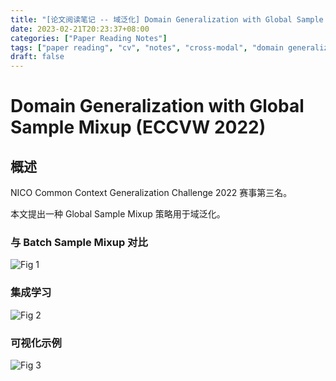 ```yaml
---
title: "[论文阅读笔记 -- 域泛化] Domain Generalization with Global Sample Mixup (ECCVW 2022)"
date: 2023-02-21T20:23:37+08:00
categories: ["Paper Reading Notes"]
tags: ["paper reading", "cv", "notes", "cross-modal", "domain generalization"]
draft: false
---
```


# Domain Generalization with Global Sample Mixup (ECCVW 2022)

## 概述

NICO Common Context Generalization Challenge 2022 赛事第三名。  

本文提出一种 Global Sample Mixup 策略用于域泛化。  

### 与 Batch Sample Mixup 对比

![Fig 1](/images/2023/PRN348/1.png)

### 集成学习

![Fig 2](/images/2023/PRN348/2.png)

### 可视化示例

![Fig 3](/images/2023/PRN348/3.png)
